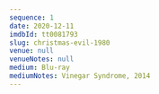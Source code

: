 ```yaml
---
sequence: 1
date: 2020-12-11
imdbId: tt0081793
slug: christmas-evil-1980
venue: null
venueNotes: null
medium: Blu-ray
mediumNotes: Vinegar Syndrome, 2014
---
```


